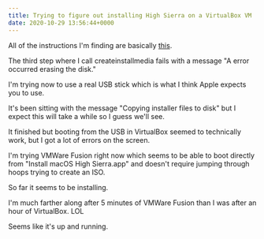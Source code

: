 ```yaml
---
title: Trying to figure out installing High Sierra on a VirtualBox VM
date: 2020-10-29 13:56:44+0000
---
```


All of the instructions I'm finding are basically <a href="https://www.geekrar.com/how-to-create-macos-high-sierra-iso-file/">this</a>.

The third step where I call createinstallmedia fails with a message "A error occurred erasing the disk." 

I'm trying now to use a real USB stick which is what I think Apple expects you to use.

It's been sitting with the message "Copying installer files to disk" but I expect this will take a while so I guess we'll see.

It finished but booting from the USB in VirtualBox seemed to technically work, but I got a lot of errors on the screen.

I'm trying VMWare Fusion right now which seems to be able to boot directly from "Install macOS High Sierra.app" and doesn't require jumping through hoops trying to create an ISO.

So far it seems to be installing.

I'm much farther along after 5 minutes of VMWare Fusion than I was after an hour of VirtualBox. LOL

Seems like it's up and running.

